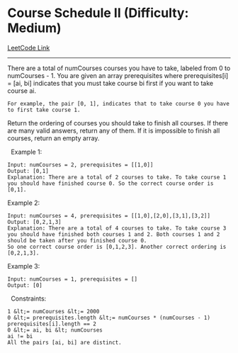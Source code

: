# Course Schedule II (Difficulty: Medium)

[LeetCode Link](https://leetcode.com/problems/course-schedule-ii/)

---

There are a total of numCourses courses you have to take, labeled from 0 to numCourses - 1. You are given an array prerequisites where prerequisites[i] = [ai, bi] indicates that you must take course bi first if you want to take course ai.


	For example, the pair [0, 1], indicates that to take course 0 you have to first take course 1.


Return the ordering of courses you should take to finish all courses. If there are many valid answers, return any of them. If it is impossible to finish all courses, return an empty array.

&nbsp;
Example 1:

```
Input: numCourses = 2, prerequisites = [[1,0]]
Output: [0,1]
Explanation: There are a total of 2 courses to take. To take course 1 you should have finished course 0. So the correct course order is [0,1].
```

Example 2:

```
Input: numCourses = 4, prerequisites = [[1,0],[2,0],[3,1],[3,2]]
Output: [0,2,1,3]
Explanation: There are a total of 4 courses to take. To take course 3 you should have finished both courses 1 and 2. Both courses 1 and 2 should be taken after you finished course 0.
So one correct course order is [0,1,2,3]. Another correct ordering is [0,2,1,3].
```

Example 3:

```
Input: numCourses = 1, prerequisites = []
Output: [0]
```

&nbsp;
Constraints:


	1 &lt;= numCourses &lt;= 2000
	0 &lt;= prerequisites.length &lt;= numCourses * (numCourses - 1)
	prerequisites[i].length == 2
	0 &lt;= ai, bi &lt; numCourses
	ai != bi
	All the pairs [ai, bi] are distinct.


